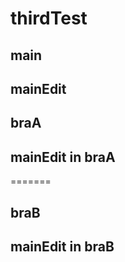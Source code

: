 # thirdTest

## main

## mainEdit
## braA

## mainEdit in braA
=======
## braB

## mainEdit in braB

